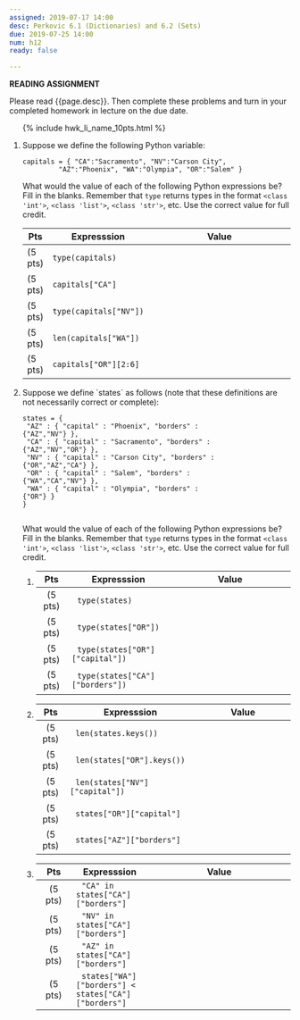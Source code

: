 ```yaml
---
assigned: 2019-07-17 14:00
desc: Perkovic 6.1 (Dictionaries) and 6.2 (Sets)
due: 2019-07-25 14:00
num: h12
ready: false

---
```


<b>READING ASSIGNMENT</b>

Please read {{page.desc}}.  Then complete these problems and turn in your completed homework in lecture on the due date.


<style>

div.whatValue * td:last-of-type {
   width: 25em; height: 3.0em;
}

</style>


<ol>

{% include hwk_li_name_10pts.html %}

<li markdown="1"> Suppose we define the following Python variable:

```
capitals = { "CA":"Sacramento", "NV":"Carson City",
	     "AZ":"Phoenix", "WA":"Olympia", "OR":"Salem" }
```	     

What would the value of each of the following Python expressions be? Fill
in the blanks.  Remember that `type` returns types in the format `<class 'int'>`, `<class 'list'>`, `<class 'str'>`, etc. Use the correct value for full credit.

<div class="whatValue">

|Pts|Expresssion|Value|
|---|-----------|-----|
| (5 pts) | `type(capitals)`| |
| (5 pts) | `capitals["CA"]` | |
| (5 pts) | `type(capitals["NV"])` | |
| (5 pts) | `len(capitals["WA"])`| |
| (5 pts) | `capitals["OR"][2:6]`| |


</div>

<div class="pagebreak">
</div>


</li>

<li style="margin-bottom:6em; " markdown="1"> Suppose we define `states` as follows (note that these definitions are not necessarily correct or complete):


<div style="width: 75%;" markdown="1">

```
states = {
 "AZ" : { "capital" : "Phoenix", "borders" : {"AZ","NV"} },
 "CA" : { "capital" : "Sacramento", "borders" : {"AZ","NV","OR"} },
 "NV" : { "capital" : "Carson City", "borders" : {"OR","AZ","CA"} },
 "OR" : { "capital" : "Salem", "borders" : {"WA","CA","NV"} },
 "WA" : { "capital" : "Olympia", "borders" : {"OR"} }
}


```

</div>


What would the value of each of the following Python expressions be?  Fill
in the blanks. Remember that `type` returns types in the format `<class 'int'>`, `<class 'list'>`, `<class 'str'>`, etc.  Use the correct value for full credit.

<style>

li.whatValue2 * td code {   margin: 0px 10px 0px 10px; width:25em;}
li.whatValue2 * td:first-of-type {   width: 3em; height: 3.0em; text-align:center;}
li.whatValue2 * td:last-of-type {   width: 20em; height: 3.0em;}

li.whatValue3 * td code {   margin: 0px 10px 0px 10px; width:40em;}
li.whatValue3 * td:first-of-type {   width: 3em; height: 3.0em; text-align:center;}
li.whatValue3 * td:last-of-type {   width: 15em; height: 3.0em;}

</style>


<ol>

<li markdown="1" class="whatValue2">

|Pts|Expresssion|Value|
|---|-----------|-----|
| (5 pts) | `type(states)`| |
| (5 pts) | `type(states["OR"])` | |
| (5 pts) | `type(states["OR"]["capital"])` | |
| (5 pts) | `type(states["CA"]["borders"])` | |

</li>


<li markdown="1" class="whatValue2">

|Pts|Expresssion|Value|
|---|-----------|-----|
| (5 pts) | `len(states.keys())`| |
| (5 pts) | `len(states["OR"].keys())`| |
| (5 pts) | `len(states["NV"]["capital"])` | |
| (5 pts) | `states["OR"]["capital"]` | |
| (5 pts) | `states["AZ"]["borders"]` | |

</li>

<li markdown="1" class="whatValue3">

|Pts|Expresssion|Value|
|---|-----------|-----|
| (5 pts) | `"CA" in states["CA"]["borders"]` | |
| (5 pts) | `"NV" in states["CA"]["borders"]` | |
| (5 pts) | `"AZ" in states["CA"]["borders"]`  | |
| (5 pts) | `states["WA"]["borders"] < states["CA"]["borders"]` | |

</li>


</ol>

</li>

</ol>